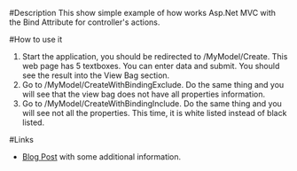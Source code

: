 #Description
This show simple example of how works Asp.Net MVC with the Bind Attribute for controller's actions.

#How to use it
1. Start the application, you should be redirected to /MyModel/Create. This web page has 5 textboxes. You can enter data and submit. You should see the result into the View Bag section.
2. Go to /MyModel/CreateWithBindingExclude. Do the same thing and you will see that the view bag does not have all properties information.
3. Go to /MyModel/CreateWithBindingInclude. Do the same thing and you will see not all the properties. This time, it is white listed instead of black listed.

#Links
* [Blog Post](http://patrickdesjardins.com/blog/asp-net-bind-attribute-for-your-controller) with some additional information.

